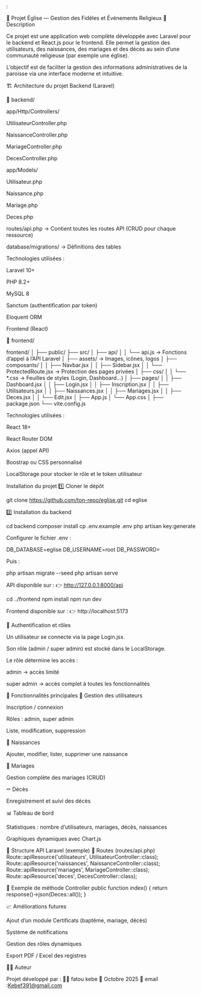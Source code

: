 :

🌟 Projet Église — Gestion des Fidèles et Événements Religieux
📘 Description

Ce projet est une application web complète développée avec Laravel pour le backend et React.js pour le frontend.
Elle permet la gestion des utilisateurs, des naissances, des mariages et des décès au sein d’une communauté religieuse (par exemple une église).

L’objectif est de faciliter la gestion des informations administratives de la paroisse via une interface moderne et intuitive.

🏗️ Architecture du projet
Backend (Laravel)

📂 backend/

app/Http/Controllers/

UtilisateurController.php

NaissanceController.php

MariageController.php

DecesController.php

app/Models/

Utilisateur.php

Naissance.php

Mariage.php

Deces.php

routes/api.php → Contient toutes les routes API (CRUD pour chaque ressource)

database/migrations/ → Définitions des tables

Technologies utilisées :

Laravel 10+

PHP 8.2+

MySQL 8

Sanctum (authentification par token)

Eloquent ORM

Frontend (React)

📂 frontend/

frontend/
│
├── public/
├── src/
│   ├── api/
│   │   └── api.js               → Fonctions d’appel à l’API Laravel
│   ├── assets/                  → Images, icônes, logos
│   ├── composants/
│   │   ├── Navbar.jsx
│   │   ├── Sidebar.jsx
│   │   └── ProtectedRoute.jsx   → Protection des pages privées
│   ├── css/
│   │   └── *.css                → Feuilles de styles (Login, Dashboard…)
│   ├── pages/
│   │   ├── Dashboard.jsx
│   │   ├── Login.jsx
│   │   ├── Inscription.jsx
│   │   ├── Utilisateurs.jsx
│   │   ├── Naissances.jsx
│   │   ├── Mariages.jsx
│   │   ├── Deces.jsx
│   │   └── Edit.jsx
│   ├── App.js
│   └── App.css
│
├── package.json
└── vite.config.js

Technologies utilisées :

React 18+

React Router DOM

Axios (appel API)

Boostrap ou CSS personnalisé

LocalStorage pour stocker le rôle et le token utilisateur

Installation du projet
1️⃣ Cloner le dépôt

git clone https://github.com/ton-repo/eglise.git
cd eglise

2️⃣ Installation du backend

cd backend
composer install
cp .env.example .env
php artisan key:generate

Configurer le fichier .env :

DB_DATABASE=eglise
DB_USERNAME=root
DB_PASSWORD=

Puis :

php artisan migrate --seed
php artisan serve

API disponible sur :
👉 http://127.0.0.1:8000/api

cd ../frontend
npm install
npm run dev

Frontend disponible sur :
👉 http://localhost:5173

🔐 Authentification et rôles

Un utilisateur se connecte via la page Login.jsx.

Son rôle (admin / super admin) est stocké dans le LocalStorage.

Le rôle détermine les accès :

admin → accès limité

super admin → accès complet à toutes les fonctionnalités

🧩 Fonctionnalités principales
👤 Gestion des utilisateurs

Inscription / connexion

Rôles : admin, super admin

Liste, modification, suppression

👶 Naissances

Ajouter, modifier, lister, supprimer une naissance

💍 Mariages

Gestion complète des mariages (CRUD)

⚰️ Décès

Enregistrement et suivi des décès

📊 Tableau de bord

Statistiques : nombre d’utilisateurs, mariages, décès, naissances

Graphiques dynamiques avec Chart.js

🧠 Structure API Laravel (exemple)
🔹 Routes (routes/api.php)
Route::apiResource('utilisateurs', UtilisateurController::class);
Route::apiResource('naissances', NaissanceController::class);
Route::apiResource('mariages', MariageController::class);
Route::apiResource('deces', DecesController::class);

🔹 Exemple de méthode Controller
public function index()
{
    return response()->json(Deces::all());
}

📈 Améliorations futures

Ajout d’un module Certificats (baptême, mariage, décès)

Système de notifications

Gestion des rôles dynamiques

Export PDF / Excel des registres

👨‍💻 Auteur

Projet développé par :
🧑‍💻 fatou kebe
📅 Octobre 2025
📧 email :Kebef391@gmail.com
